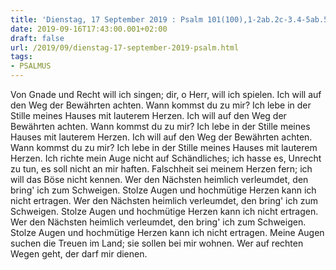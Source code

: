 ```yaml
---
title: 'Dienstag, 17 September 2019 : Psalm 101(100),1-2ab.2c-3.4-5ab.5cd-6.'
date: 2019-09-16T17:43:00.001+02:00
draft: false
url: /2019/09/dienstag-17-september-2019-psalm.html
tags: 
- PSALMUS
---
```


Von Gnade und Recht will ich singen; dir, o Herr, will ich spielen. Ich will auf den Weg der Bewährten achten. Wann kommst du zu mir? Ich lebe in der Stille meines Hauses mit lauterem Herzen. Ich will auf den Weg der Bewährten achten. Wann kommst du zu mir? Ich lebe in der Stille meines Hauses mit lauterem Herzen. Ich will auf den Weg der Bewährten achten. Wann kommst du zu mir? Ich lebe in der Stille meines Hauses mit lauterem Herzen. Ich richte mein Auge nicht auf Schändliches; ich hasse es, Unrecht zu tun, es soll nicht an mir haften. Falschheit sei meinem Herzen fern; ich will das Böse nicht kennen. Wer den Nächsten heimlich verleumdet, den bring' ich zum Schweigen. Stolze Augen und hochmütige Herzen kann ich nicht ertragen. Wer den Nächsten heimlich verleumdet, den bring' ich zum Schweigen. Stolze Augen und hochmütige Herzen kann ich nicht ertragen. Wer den Nächsten heimlich verleumdet, den bring' ich zum Schweigen. Stolze Augen und hochmütige Herzen kann ich nicht ertragen. Meine Augen suchen die Treuen im Land; sie sollen bei mir wohnen. Wer auf rechten Wegen geht, der darf mir dienen.